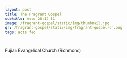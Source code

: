 ```yaml
---
layout: post
title: The Fragrant Gospel
subtitle: Acts 28:17-31
image: /fragrant-gospel/static/img/thumbnail.jpg
qr: /fragrant-gospel/static/img/fragrant-gospel-qr.png
tags: acts fec

---
```

Fujian Evangelical Church (Richmond)
